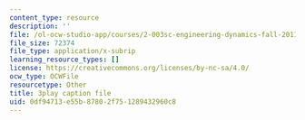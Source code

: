 ```yaml
---
content_type: resource
description: ''
file: /ol-ocw-studio-app/courses/2-003sc-engineering-dynamics-fall-2011/0df94713e55b87802f751289432960c8_Fo-Y6kEMURk.srt
file_size: 72374
file_type: application/x-subrip
learning_resource_types: []
license: https://creativecommons.org/licenses/by-nc-sa/4.0/
ocw_type: OCWFile
resourcetype: Other
title: 3play caption file
uid: 0df94713-e55b-8780-2f75-1289432960c8
---
```

